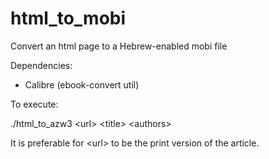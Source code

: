 html_to_mobi
============

Convert an html page to a Hebrew-enabled mobi file

Dependencies:
* Calibre (ebook-convert util)

To execute:

./html_to_azw3 \<url> \<title> \<authors>

It is preferable for \<url> to be the print version of the article.
